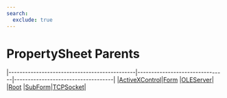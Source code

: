 ```yaml
---
search:
  exclude: true
---
```


<h1 class="heading"><span class="name">PropertySheet Parents</span></h1>

|----------------------------------------------|--------------------------------|------------------------------------|
|[ActiveXControl](../objects/activexcontrol.md)|[Form](../objects/form.md)      |[OLEServer](../objects/oleserver.md)|
|[Root](../objects/root.md)                    |[SubForm](../objects/subform.md)|[TCPSocket](../objects/tcpsocket.md)|
